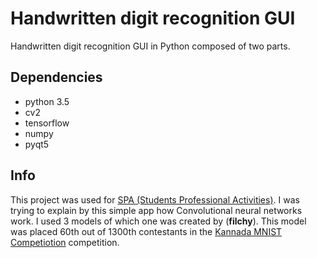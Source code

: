 # Handwritten digit recognition GUI
Handwritten digit recognition GUI in Python composed of two parts.

## Dependencies
* python 3.5
* cv2
* tensorflow
* numpy
* pyqt5

## Info
This project was used for [SPA (Students Professional Activities)](http://www.soc.cz/). I was trying to explain by this simple app how Convolutional neural networks work. I used 3 models of which one was created by (**filchy**). This model was placed 60th out of 1300th contestants in the [Kannada MNIST Competiotion](https://www.kaggle.com/c/Kannada-MNIST) competition.
